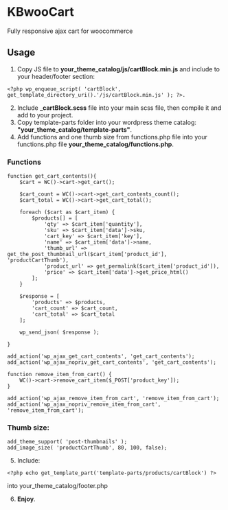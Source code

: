 # KBwooCart
Fully responsive ajax cart for woocommerce

## Usage

1. Copy JS file to **your_theme_catalog/js/cartBlock.min.js** and include to your header/footer section:
```
<?php wp_enqueue_script( 'cartBlock', get_template_directory_uri().'/js/cartBlock.min.js' ); ?>.
```
2. Include **_cartBlock.scss** file into your main scss file, then compile it and add to your project.
3. Copy template-parts folder into your wordpress theme catalog: **"your_theme_catalog/template-parts"**.
4. Add functions and one thumb size from functions.php file into your functions.php file **your_theme_catalog/functions.php**.
### Functions
```
function get_cart_contents(){
	$cart = WC()->cart->get_cart();

	$cart_count = WC()->cart->get_cart_contents_count();
	$cart_total = WC()->cart->get_cart_total();

	foreach ($cart as $cart_item) {
		$products[] = [
			'qty' => $cart_item['quantity'],
			'sku' => $cart_item['data']->sku,
			'cart_key' => $cart_item['key'],
			'name' => $cart_item['data']->name,
			'thumb_url' => get_the_post_thumbnail_url($cart_item['product_id'], 'productCartThumb'),
			'product_url' => get_permalink($cart_item['product_id']),
			'price' => $cart_item['data']->get_price_html()
		];
	}

	$response = [
		'products' => $products,
		'cart_count' => $cart_count,
		'cart_total' => $cart_total
	];

	wp_send_json( $response );

}

add_action('wp_ajax_get_cart_contents', 'get_cart_contents');
add_action('wp_ajax_nopriv_get_cart_contents', 'get_cart_contents');

function remove_item_from_cart() {
	WC()->cart->remove_cart_item($_POST['product_key']);
}

add_action('wp_ajax_remove_item_from_cart', 'remove_item_from_cart');
add_action('wp_ajax_nopriv_remove_item_from_cart', 'remove_item_from_cart');
```
### Thumb size:
```
add_theme_support( 'post-thumbnails' );
add_image_size( 'productCartThumb', 80, 100, false);
```
5. Include:
```
<?php echo get_template_part('template-parts/products/cartBlock') ?>
```
into your_theme_catalog/footer.php

6. **Enjoy**.
